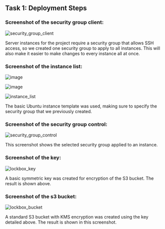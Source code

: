 ## Task 1: Deployment Steps

### Screenshot of the security group client:
![security_group_client](https://github.com/user-attachments/assets/3a993a95-41a2-46e3-9cad-d210abee53ce)

Server instances for the project require a security group that allows SSH access, so we created one security group to apply to all instances. This will also make it easier to make changes to every instance all at once.

### Screenshot of the instance list:

![image](https://github.com/user-attachments/assets/e840feaf-9dab-4dd9-8840-349fa5086ad4)

![image](https://github.com/user-attachments/assets/ddd07e3c-45af-4275-84be-2af02178d2e1)

![instance_list](https://github.com/user-attachments/assets/8ba0f71c-053e-48b9-8924-3263ddef21c8)

The basic Ubuntu instance template was used, making sure to specify the security group that we previously created.

### Screenshot of the security group control:
![security_group_control](https://github.com/user-attachments/assets/aa8a3197-85e0-4621-9072-df8e3769b7d5) 

This screenshot shows the selected security group applied to an instance.
### Screenshot of the key:
![lockbox_key](https://github.com/user-attachments/assets/d352ad58-2d39-4ede-8669-252d0ac567ad)

A basic symmetric key was created for encryption of the S3 bucket. The result is shown above.
### Screenshot of the s3 bucket:
![lockbox_bucket](https://github.com/user-attachments/assets/84536439-0121-4781-a926-8fc8ec34f21d)

A standard S3 bucket with KMS encryption was created using the key detailed above. The result is shown in this screenshot.
